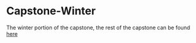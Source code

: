 # Capstone-Winter
The winter portion of the capstone,
the rest of the capstone can be found [here](https://github.com/bigsaso/professor_x)
